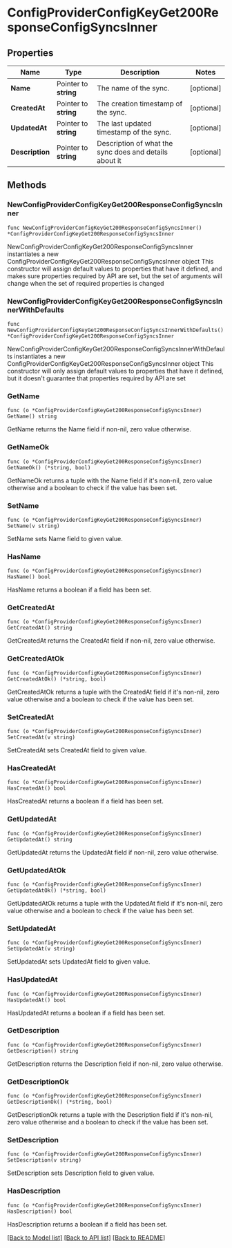 # ConfigProviderConfigKeyGet200ResponseConfigSyncsInner

## Properties

Name | Type | Description | Notes
------------ | ------------- | ------------- | -------------
**Name** | Pointer to **string** | The name of the sync. | [optional] 
**CreatedAt** | Pointer to **string** | The creation timestamp of the sync. | [optional] 
**UpdatedAt** | Pointer to **string** | The last updated timestamp of the sync. | [optional] 
**Description** | Pointer to **string** | Description of what the sync does and details about it | [optional] 

## Methods

### NewConfigProviderConfigKeyGet200ResponseConfigSyncsInner

`func NewConfigProviderConfigKeyGet200ResponseConfigSyncsInner() *ConfigProviderConfigKeyGet200ResponseConfigSyncsInner`

NewConfigProviderConfigKeyGet200ResponseConfigSyncsInner instantiates a new ConfigProviderConfigKeyGet200ResponseConfigSyncsInner object
This constructor will assign default values to properties that have it defined,
and makes sure properties required by API are set, but the set of arguments
will change when the set of required properties is changed

### NewConfigProviderConfigKeyGet200ResponseConfigSyncsInnerWithDefaults

`func NewConfigProviderConfigKeyGet200ResponseConfigSyncsInnerWithDefaults() *ConfigProviderConfigKeyGet200ResponseConfigSyncsInner`

NewConfigProviderConfigKeyGet200ResponseConfigSyncsInnerWithDefaults instantiates a new ConfigProviderConfigKeyGet200ResponseConfigSyncsInner object
This constructor will only assign default values to properties that have it defined,
but it doesn't guarantee that properties required by API are set

### GetName

`func (o *ConfigProviderConfigKeyGet200ResponseConfigSyncsInner) GetName() string`

GetName returns the Name field if non-nil, zero value otherwise.

### GetNameOk

`func (o *ConfigProviderConfigKeyGet200ResponseConfigSyncsInner) GetNameOk() (*string, bool)`

GetNameOk returns a tuple with the Name field if it's non-nil, zero value otherwise
and a boolean to check if the value has been set.

### SetName

`func (o *ConfigProviderConfigKeyGet200ResponseConfigSyncsInner) SetName(v string)`

SetName sets Name field to given value.

### HasName

`func (o *ConfigProviderConfigKeyGet200ResponseConfigSyncsInner) HasName() bool`

HasName returns a boolean if a field has been set.

### GetCreatedAt

`func (o *ConfigProviderConfigKeyGet200ResponseConfigSyncsInner) GetCreatedAt() string`

GetCreatedAt returns the CreatedAt field if non-nil, zero value otherwise.

### GetCreatedAtOk

`func (o *ConfigProviderConfigKeyGet200ResponseConfigSyncsInner) GetCreatedAtOk() (*string, bool)`

GetCreatedAtOk returns a tuple with the CreatedAt field if it's non-nil, zero value otherwise
and a boolean to check if the value has been set.

### SetCreatedAt

`func (o *ConfigProviderConfigKeyGet200ResponseConfigSyncsInner) SetCreatedAt(v string)`

SetCreatedAt sets CreatedAt field to given value.

### HasCreatedAt

`func (o *ConfigProviderConfigKeyGet200ResponseConfigSyncsInner) HasCreatedAt() bool`

HasCreatedAt returns a boolean if a field has been set.

### GetUpdatedAt

`func (o *ConfigProviderConfigKeyGet200ResponseConfigSyncsInner) GetUpdatedAt() string`

GetUpdatedAt returns the UpdatedAt field if non-nil, zero value otherwise.

### GetUpdatedAtOk

`func (o *ConfigProviderConfigKeyGet200ResponseConfigSyncsInner) GetUpdatedAtOk() (*string, bool)`

GetUpdatedAtOk returns a tuple with the UpdatedAt field if it's non-nil, zero value otherwise
and a boolean to check if the value has been set.

### SetUpdatedAt

`func (o *ConfigProviderConfigKeyGet200ResponseConfigSyncsInner) SetUpdatedAt(v string)`

SetUpdatedAt sets UpdatedAt field to given value.

### HasUpdatedAt

`func (o *ConfigProviderConfigKeyGet200ResponseConfigSyncsInner) HasUpdatedAt() bool`

HasUpdatedAt returns a boolean if a field has been set.

### GetDescription

`func (o *ConfigProviderConfigKeyGet200ResponseConfigSyncsInner) GetDescription() string`

GetDescription returns the Description field if non-nil, zero value otherwise.

### GetDescriptionOk

`func (o *ConfigProviderConfigKeyGet200ResponseConfigSyncsInner) GetDescriptionOk() (*string, bool)`

GetDescriptionOk returns a tuple with the Description field if it's non-nil, zero value otherwise
and a boolean to check if the value has been set.

### SetDescription

`func (o *ConfigProviderConfigKeyGet200ResponseConfigSyncsInner) SetDescription(v string)`

SetDescription sets Description field to given value.

### HasDescription

`func (o *ConfigProviderConfigKeyGet200ResponseConfigSyncsInner) HasDescription() bool`

HasDescription returns a boolean if a field has been set.


[[Back to Model list]](../README.md#documentation-for-models) [[Back to API list]](../README.md#documentation-for-api-endpoints) [[Back to README]](../README.md)


